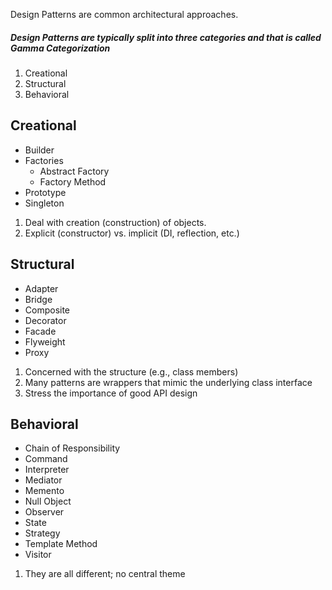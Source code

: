 
Design Patterns are common architectural approaches.


##### Design Patterns are typically split into three categories and that is called Gamma Categorization

1. Creational
2. Structural
3. Behavioral 





## Creational

- Builder
- Factories
	- Abstract Factory
	- Factory Method
- Prototype
- Singleton

1. Deal with creation (construction) of objects.
2. Explicit (constructor) vs. implicit (DI, reflection, etc.)

## Structural

- Adapter
- Bridge
- Composite
- Decorator
- Facade
- Flyweight
- Proxy

1. Concerned with the structure (e.g., class members)
2. Many patterns are wrappers that mimic the underlying class interface
3. Stress the importance of good API design

## Behavioral

- Chain of Responsibility
- Command
- Interpreter
- Mediator
- Memento
- Null Object
- Observer
- State
- Strategy
- Template Method
- Visitor

1. They are all different; no central theme